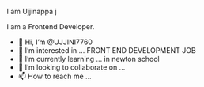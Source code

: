 I am Ujjinappa j 

I am a Frontend Developer.



- 👋 Hi, I’m @UJJINI7760
- 👀 I’m interested in ... FRONT END DEVELOPMENT JOB
- 🌱 I’m currently learning ... in newton school
- 💞️ I’m looking to collaborate on ...
- 📫 How to reach me ...

<!---
UJJINI7760/UJJINI7760 is a ✨ special ✨ repository because its `README.md` (this file) appears on your GitHub profile.
You can click the Preview link to take a look at your changes.
--->
